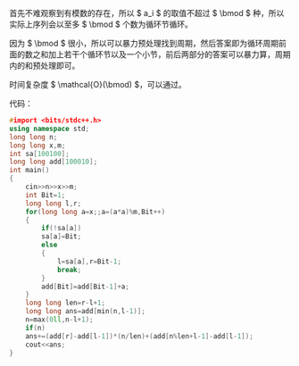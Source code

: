 首先不难观察到有模数的存在，所以 $ a_i $ 的取值不超过 $ \bmod $ 种，所以实际上序列会以至多 $ \bmod $ 个数为循环节循环。

因为 $ \bmod $ 很小，所以可以暴力预处理找到周期，然后答案即为循环周期前面的数之和加上若干个循环节以及一个小节，前后两部分的答案可以暴力算，周期内的和预处理即可。

时间复杂度 $ \mathcal{O}(\bmod) $，可以通过。

代码：

```cpp
#import <bits/stdc++.h>
using namespace std;
long long n;
long long x,m;
int sa[100100];
long long add[100010];
int main()
{
	cin>>n>>x>>m;
	int Bit=1;
	long long l,r;
	for(long long a=x;;a=(a*a)%m,Bit++)
	{
		if(!sa[a]) 
		sa[a]=Bit;
		else
		{
			l=sa[a],r=Bit-1;
			break;
		}
		add[Bit]=add[Bit-1]+a;
	}
	long long len=r-l+1;
	long long ans=add[min(n,l-1)];
	n=max(0ll,n-l+1);
	if(n) 
	ans+=(add[r]-add[l-1])*(n/len)+(add[n%len+l-1]-add[l-1]);
	cout<<ans;
}
```
